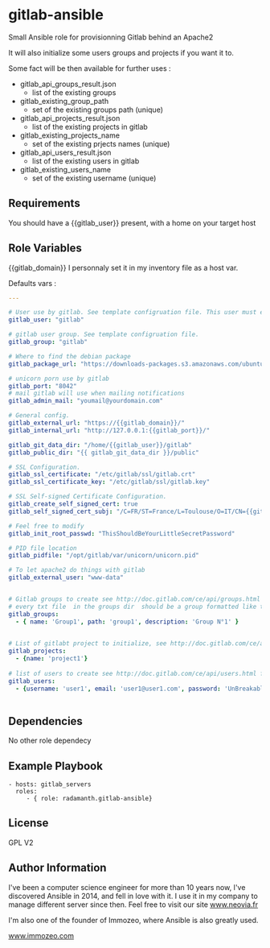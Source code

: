 gitlab-ansible
=========

Small Ansible role  for provisionning Gitlab behind an Apache2 

It will also initialize some users groups and projects if you want it to.

Some fact will be then available for further uses : 
* gitlab_api_groups_result.json
  * list of the existing groups
* gitlab_existing_group_path
  * set of the existing groups path (unique) 
* gitlab_api_projects_result.json
  * list of the existing projects in gitlab
* gitlab_existing_projects_name
  * set of the existing prjects names (unique) 
* gitlab_api_users_result.json
  * list of the existing users in gitlab
* gitlab_existing_users_name
  * set of the existing username (unique)


Requirements
------------

You should have a {{gitlab_user}} present, with a home  on your target host 

Role Variables
--------------

{{gitlab_domain}} I personnaly set it in my inventory file as a host var.

Defaults vars : 

```YAML
---

# User use by gitlab. See template configruation file. This user must exist in your system.
gitlab_user: "gitlab"

# gitlab user group. See template configruation file.
gitlab_group: "gitlab"

# Where to find the debian package 
gitlab_package_url: "https://downloads-packages.s3.amazonaws.com/ubuntu-14.04/gitlab_7.9.2-omnibus-1_amd64.deb"

# unicorn porn use by gitlab 
gitlab_port: "8042"
# mail gitlab will use when mailing notifications
gitlab_admin_mail: "youmail@yourdomain.com"

# General config.
gitlab_external_url: "https://{{gitlab_domain}}/"
gitlab_internal_url: "http://127.0.0.1:{{gitlab_port}}/"

gitlab_git_data_dir: "/home/{{gitlab_user}}/gitlab"
gitlab_public_dir: "{{ gitlab_git_data_dir }}/public"

# SSL Configuration.
gitlab_ssl_certificate: "/etc/gitlab/ssl/gitlab.crt"
gitlab_ssl_certificate_key: "/etc/gitlab/ssl/gitlab.key"

# SSL Self-signed Certificate Configuration.
gitlab_create_self_signed_cert: true
gitlab_self_signed_cert_subj: "/C=FR/ST=France/L=Toulouse/O=IT/CN={{gitlab_domain}}"

# Feel free to modify
gitlab_init_root_passwd: "ThisShouldBeYourLittleSecretPassword"

# PID file location
gitlab_pidfile: "/opt/gitlab/var/unicorn/unicorn.pid"

# To let apache2 do things with gitlab
gitlab_external_user: "www-data"


# Gitlab groups to create see http://doc.gitlab.com/ce/api/groups.html for optional fields
# every txt file  in the groups dir  should be a group formatted like this : name=FoobarGroup&path=foo-bar&description=This%20a%20Project
gitlab_groups: 
  - { name: 'Group1', path: 'group1', description: 'Group N°1' }
 

# List of gitlabt project to initialize, see http://doc.gitlab.com/ce/api/projects.html for optional fields 
gitlab_projects: 
  - {name: 'project1'}
  
# list of users to create see http://doc.gitlab.com/ce/api/users.html for optinal fields
gitlab_users: 
  - {username: 'user1', email: 'user1@user1.com', password: 'UnBreakablePassword', name: 'As your mom call you'}
  
```

Dependencies
------------

No other role dependecy

Example Playbook
----------------


    - hosts: gitlab_servers
      roles:
         - { role: radamanth.gitlab-ansible}

License
-------

GPL V2

Author Information
------------------
I've been a computer science engineer for more than 10 years now, I've discovered Ansible in 2014, and fell in love with it.
I use it in my company to manage different server since then. 
Feel free to visit our site www.neovia.fr 

I'm also one of the founder of Immozeo, where Ansible is also greatly used.

www.immozeo.com
